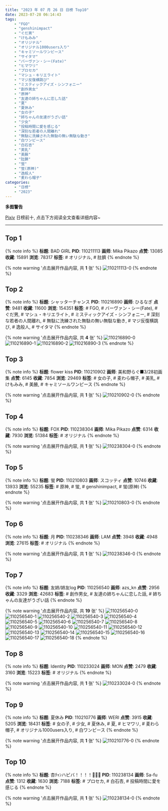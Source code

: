 ```yaml
---
title: "2023 年 07 月 26 日 日榜 Top10"
date: 2023-07-28 06:14:43
tags:
    - "FGO"
    - "genshinimpact"
    - "ぐだ男"
    - "けもみみ"
    - "オリジナル"
    - "オリジナル1000users入り"
    - "キャミソールワンピース"
    - "サイタマ"
    - "バーヴァン・シー(Fate)"
    - "ヒマワリ"
    - "プロセカ"
    - "マシュ・キリエライト"
    - "マジ反復横跳び"
    - "ミスティックアイズ・シンフォニー"
    - "創作男女"
    - "原神"
    - "友達の姉ちゃんに恋した話"
    - "夏"
    - "夏休み"
    - "女の子"
    - "姉ちゃんの友達がうざい話"
    - "少女"
    - "投稿時間に愛を感じる"
    - "深刻な若者の人間離れ"
    - "無駄に洗練された無駄の無い無駄な動き"
    - "白ワンピース"
    - "白石杏"
    - "美乳"
    - "美腋"
    - "肚臍"
    - "蛍"
    - "蛍(原神)"
    - "逸般人"
    - "麦わら帽子"
categories:
    - "日榜"
    - "2023"
---
```


<i class="fa fa-triangle-exclamation"></i>**多图警告**<i class="fa fa-triangle-exclamation"></i>

[Pixiv](https://www.pixiv.net/) 日榜前十, 点击下方阅读全文查看详细内容~

<!-- more -->

---

## Top 1

{% note info %}
**标题**: BAD GIRL
**PID**: 110211113 **画师**: Mika Pikazo
**点赞**: 13085 **收藏**: 15891 **浏览**: 78317
**标签**: # オリジナル, # 肚臍
{% endnote %}

{% note warning '点击展开作品内容, 共 **1** 张' %}
![110211113-0](https://i.pixiv.re/img-original/img/2023/07/25/00/03/25/110211113_p0.png)
{% endnote %}

## Top 2

{% note info %}
**标题**: シャッターチャンス
**PID**: 110216890 **画师**: ひるなぎ
**点赞**: 9481 **收藏**: 11600 **浏览**: 154351
**标签**: # FGO, # バーヴァン・シー(Fate), # ぐだ男, # マシュ・キリエライト, # ミスティックアイズ・シンフォニー, # 深刻な若者の人間離れ, # 無駄に洗練された無駄の無い無駄な動き, # マジ反復横跳び, # 逸般人, # サイタマ
{% endnote %}

{% note warning '点击展开作品内容, 共 **4** 张' %}
![110216890-0](https://i.pixiv.re/img-original/img/2023/07/25/06/00/06/110216890_p0.jpg)
![110216890-1](https://i.pixiv.re/img-original/img/2023/07/25/06/00/06/110216890_p1.jpg)
![110216890-2](https://i.pixiv.re/img-original/img/2023/07/25/06/00/06/110216890_p2.jpg)
![110216890-3](https://i.pixiv.re/img-original/img/2023/07/25/06/00/06/110216890_p3.jpg)
{% endnote %}

## Top 3

{% note info %}
**标题**: flower kiss
**PID**: 110210902 **画师**: 美和野らぐ■3/28初画集
**点赞**: 6145 **收藏**: 7854 **浏览**: 29469
**标签**: # 女の子, # 麦わら帽子, # 美乳, # けもみみ, # 美腋, # キャミソールワンピース
{% endnote %}

{% note warning '点击展开作品内容, 共 **1** 张' %}
![110210902-0](https://i.pixiv.re/img-original/img/2023/07/25/00/00/56/110210902_p0.png)
{% endnote %}

## Top 4

{% note info %}
**标题**: FOX
**PID**: 110238304 **画师**: Mika Pikazo
**点赞**: 6314 **收藏**: 7930 **浏览**: 51384
**标签**: # オリジナル
{% endnote %}

{% note warning '点击展开作品内容, 共 **1** 张' %}
![110238304-0](https://i.pixiv.re/img-original/img/2023/07/26/00/00/56/110238304_p0.png)
{% endnote %}

## Top 5

{% note info %}
**标题**: 蛍
**PID**: 110210803 **画师**: スコッティ
**点赞**: 10746 **收藏**: 13933 **浏览**: 55235
**标签**: # 原神, # 蛍, # genshinimpact, # 蛍(原神)
{% endnote %}

{% note warning '点击展开作品内容, 共 **1** 张' %}
![110210803-0](https://i.pixiv.re/img-original/img/2023/07/25/00/00/18/110210803_p0.jpg)
{% endnote %}

## Top 6

{% note info %}
**标题**: 月
**PID**: 110238346 **画师**: LAM
**点赞**: 3948 **收藏**: 4948 **浏览**: 27615
**标签**: # オリジナル
{% endnote %}

{% note warning '点击展开作品内容, 共 **1** 张' %}
![110238346-0](https://i.pixiv.re/img-original/img/2023/07/26/00/01/14/110238346_p0.jpg)
{% endnote %}

## Top 7

{% note info %}
**标题**: 友姉/姉友log
**PID**: 110256540 **画师**: azs_kn
**点赞**: 2956 **收藏**: 3329 **浏览**: 42683
**标签**: # 創作男女, # 友達の姉ちゃんに恋した話, # 姉ちゃんの友達がうざい話
{% endnote %}

{% note warning '点击展开作品内容, 共 **19** 张' %}
![110256540-0](https://i.pixiv.re/img-original/img/2023/07/26/18/49/12/110256540_p0.jpg)
![110256540-1](https://i.pixiv.re/img-original/img/2023/07/26/18/49/12/110256540_p1.jpg)
![110256540-2](https://i.pixiv.re/img-original/img/2023/07/26/18/49/12/110256540_p2.jpg)
![110256540-3](https://i.pixiv.re/img-original/img/2023/07/26/18/49/12/110256540_p3.jpg)
![110256540-4](https://i.pixiv.re/img-original/img/2023/07/26/18/49/12/110256540_p4.jpg)
![110256540-5](https://i.pixiv.re/img-original/img/2023/07/26/18/49/12/110256540_p5.jpg)
![110256540-6](https://i.pixiv.re/img-original/img/2023/07/26/18/49/12/110256540_p6.jpg)
![110256540-7](https://i.pixiv.re/img-original/img/2023/07/26/18/49/12/110256540_p7.jpg)
![110256540-8](https://i.pixiv.re/img-original/img/2023/07/26/18/49/12/110256540_p8.jpg)
![110256540-9](https://i.pixiv.re/img-original/img/2023/07/26/18/49/12/110256540_p9.jpg)
![110256540-10](https://i.pixiv.re/img-original/img/2023/07/26/18/49/12/110256540_p10.jpg)
![110256540-11](https://i.pixiv.re/img-original/img/2023/07/26/18/49/12/110256540_p11.jpg)
![110256540-12](https://i.pixiv.re/img-original/img/2023/07/26/18/49/12/110256540_p12.jpg)
![110256540-13](https://i.pixiv.re/img-original/img/2023/07/26/18/49/12/110256540_p13.jpg)
![110256540-14](https://i.pixiv.re/img-original/img/2023/07/26/18/49/12/110256540_p14.jpg)
![110256540-15](https://i.pixiv.re/img-original/img/2023/07/26/18/49/12/110256540_p15.jpg)
![110256540-16](https://i.pixiv.re/img-original/img/2023/07/26/18/49/12/110256540_p16.jpg)
![110256540-17](https://i.pixiv.re/img-original/img/2023/07/26/18/49/12/110256540_p17.jpg)
![110256540-18](https://i.pixiv.re/img-original/img/2023/07/26/18/49/12/110256540_p18.jpg)
{% endnote %}

## Top 8

{% note info %}
**标题**: Identity
**PID**: 110233024 **画师**: MON
**点赞**: 2479 **收藏**: 3160 **浏览**: 15223
**标签**: # オリジナル
{% endnote %}

{% note warning '点击展开作品内容, 共 **1** 张' %}
![110233024-0](https://i.pixiv.re/img-original/img/2023/07/25/21/19/08/110233024_p0.jpg)
{% endnote %}

## Top 9

{% note info %}
**标题**: 夏休み
**PID**: 110210776 **画师**: WERI
**点赞**: 3915 **收藏**: 5205 **浏览**: 18431
**标签**: # 女の子, # 少女, # 夏休み, # 夏, # ヒマワリ, # 麦わら帽子, # オリジナル1000users入り, # 白ワンピース
{% endnote %}

{% note warning '点击展开作品内容, 共 **1** 张' %}
![110210776-0](https://i.pixiv.re/img-original/img/2023/07/25/00/00/09/110210776_p0.png)
{% endnote %}

## Top 10

{% note info %}
**标题**: 杏ﾁｬﾝハピバ！！！！🎂🎉🌻
**PID**: 110238134 **画师**: Sa-fu
**点赞**: 1312 **收藏**: 1630 **浏览**: 7188
**标签**: # プロセカ, # 白石杏, # 投稿時間に愛を感じる
{% endnote %}

{% note warning '点击展开作品内容, 共 **1** 张' %}
![110238134-0](https://i.pixiv.re/img-original/img/2023/07/26/00/00/04/110238134_p0.jpg)
{% endnote %}
